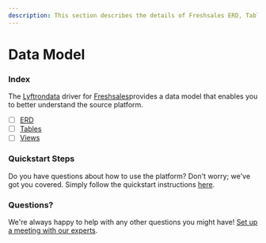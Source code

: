 ```yaml
---
description: This section describes the details of Freshsales ERD, Tables, and Views.
---
```


# Data Model

### Index

The  [Lyftrondata](https://www.lyftrondata.com/) driver for [Freshsales](https://www.lyftrondata.com/integration/sales-analytics/freshsales/)provides a data model that enables you to better understand the source platform.

* [ ] [ERD](../../../sales-analytics/freshsales/data-model/erd.md)
* [ ] [Tables](../../../sales-analytics/freshsales/data-model/tables.md)
* [ ] [Views](../../../sales-analytics/freshsales/data-model/views.md)

### Quickstart Steps

Do you have questions about how to use the platform? Don't worry; we've got you covered. Simply follow the quickstart instructions [here](../../../sales-analytics/freshsales/quickstart-steps.md).

### Questions? <a href="#questions" id="questions"></a>

We're always happy to help with any other questions you might have! [Set up a meeting with our experts](https://www.lyftrondata.com/book-a-meeting/).

